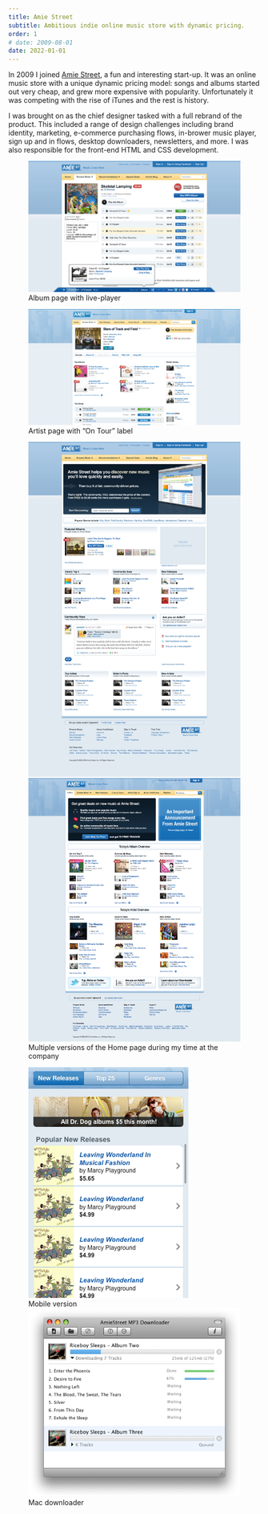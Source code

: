 ```yaml
---
title: Amie Street
subtitle: Ambitious indie online music store with dynamic pricing.
order: 1
# date: 2009-08-01
date: 2022-01-01
---
```


<div class="inner">

In 2009 I joined [Amie Street](https://en.wikipedia.org/wiki/Amie_Street), a fun and interesting start-up. It was an online music store with a unique dynamic pricing model: songs and albums started out very cheap, and grew more expensive with popularity. Unfortunately it was competing with the rise of iTunes and the rest is history.

I was brought on as the chief designer tasked with a full rebrand of the product. This included a range of design challenges including brand identity, marketing, e-commerce purchasing flows, in-brower music player, sign up and in flows, desktop downloaders, newsletters, and more. I was also responsible for the front-end HTML and CSS development.

</div>

<figure>
  <div>
    <div class="bordered">
      <img src="/images/work/amie-street-album.png" alt="" class="shadowed" data-zoomable>
    </div>
    <figcaption>Album page with live-player</figcaption>
  </div>
</figure>

<figure>
  <div>
    <div class="bordered">
      <img src="/images/work/amie-street-artist.png" alt="" class="shadowed" data-zoomable>
    </div>
    <figcaption>Artist page with “On Tour” label</figcaption>
  </div>
</figure>

<figure>
  <div class="side-by-side">
    <div class="bordered">
      <img src="/images/work/amie-street-home2.jpg" alt="" class="shadowed" data-zoomable>
    </div>
    <div class="bordered">
      <img src="/images/work/amie-street-home1.png" alt="" class="shadowed" data-zoomable>
    </div>
  </div>
  <figcaption>Multiple versions of the Home page during my time at the company</figcaption>
</figure>

<figure class="side-by-side">
  <div>
    <div class="bordered">
      <img src="/images/work/amie-street-mobile.png" alt="" class="shadowed" data-zoomable>
    </div>
    <figcaption>Mobile version</figcaption>
  </div>
  <div>
    <div class="bordered">
      <img src="/images/work/amie-street-downloader.png" alt="" data-zoomable>
    </div>
    <figcaption>Mac downloader</figcaption>
  </div>
</figure>
